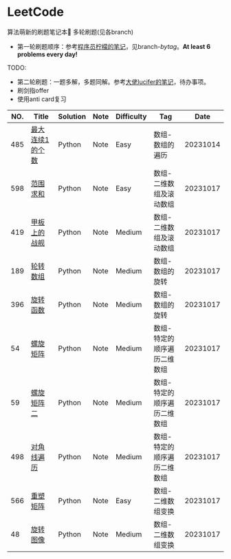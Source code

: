 LeetCode
========

算法萌新的刷题笔记本📒
多轮刷题(见各branch)
 - 第一轮刷题顺序：参考[程序员柠檬的笔记](https://zhuanlan.zhihu.com/p/501483324)，见branch-*bytag*。**At least 6 problems every day!**

 TODO:
 - 第二轮刷题：一题多解，多题同解。参考[大佬lucifer的笔记](https://github.com/azl397985856/leetcode)，待办事项。
 - 刷剑指offer
 - 使用anti card复习


|NO.|Title|Solution|Note|Difficulty|Tag|Date|
|---|-----|--------|----|----------|---|----|
|485|[最大连续1的个数](https://leetcode.cn/problems/max-consecutive-ones/description/)|Python|Note|Easy|数组-数组的遍历|20231014|
|598|[范围求和]()|Python|Note|Easy|数组-二维数组及滚动数组|20231017|
|419|[甲板上的战舰]()|Python|Note|Medium|数组-二维数组及滚动数组|20231017|
|189|[轮转数组]()|Python|Note|Medium|数组-数组的旋转|20231017|
|396|[旋转函数]()|Python|Note|Medium|数组-数组的旋转|20231017|
|54|[螺旋矩阵]()|Python|Note|Medium|数组-特定的顺序遍历二维数组|20231017|
|59|[螺旋矩阵二]()|Python|Note|Medium|数组-特定的顺序遍历二维数组|20231017|
|498|[对角线遍历]()|Python|Note|Medium|数组-特定的顺序遍历二维数组|20231017|
|566|[重塑矩阵]()|Python|Note|Easy|数组-二维数组变换|20231017|
|48|[旋转图像]()|Python|Note|Medium|数组-二维数组变换|20231017|

